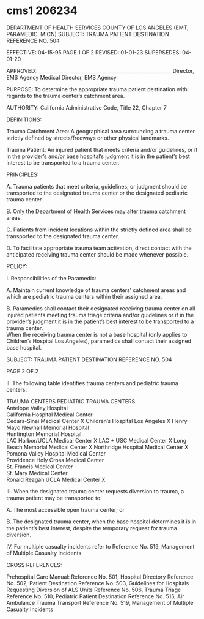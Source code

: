 # cms1 206234

DEPARTMENT OF HEALTH SERVICES 
COUNTY OF LOS ANGELES 
 (EMT, PARAMEDIC, MICN) 
SUBJECT: TRAUMA PATIENT DESTINATION REFERENCE NO. 504 
 
 
EFFECTIVE: 04-15-95 PAGE 1 OF 2 
REVISED: 01-01-23 
SUPERSEDES: 04-01-20 
 
 
APPROVED: __________________________  ____________________________ 
     Director, EMS Agency      Medical Director, EMS Agency 
 
PURPOSE: To determine the appropriate trauma patient destination with regards to the 
trauma center’s catchment area. 
 
AUTHORITY: California Administrative Code, Title 22, Chapter 7 
 
DEFINITIONS: 
 
Trauma Catchment Area:  A geographical area surrounding a trauma center strictly defined by 
streets/freeways or other physical landmarks. 
 
Trauma Patient:  An injured patient that meets criteria and/or guidelines, or if in the provider’s 
and/or base hospital’s judgment it is in the patient’s best interest to be transported to a trauma 
center. 
 
PRINCIPLES: 
 
A. Trauma patients that meet criteria, guidelines, or judgment should be transported 
to the designated trauma center or the designated pediatric trauma center. 
 
B. Only the Department of Health Services may alter trauma catchment areas. 
 
C. Patients from incident locations within the strictly defined area shall be 
transported to the designated trauma center. 
 
D. To facilitate appropriate trauma team activation, direct contact with the 
anticipated receiving trauma center should be made whenever possible. 
 
POLICY: 
 
I. Responsibilities of the Paramedic: 
 
A. Maintain current knowledge of trauma centers’ catchment areas and which are 
pediatric trauma centers within their assigned area. 
 
B. Paramedics shall contact their designated receiving trauma center on all injured 
patients meeting trauma triage criteria and/or guidelines or if in the provider’s 
judgment it is in the patient’s best interest to be transported to a trauma center.  
When the receiving trauma center is not a base hospital (only applies to 
Children’s Hospital Los Angeles), paramedics shall contact their assigned base 
hospital. 
 

SUBJECT: TRAUMA PATIENT DESTINATION REFERENCE NO. 504 
 
 
 
 
 
 
 
 
 
 PAGE 2 OF 2 
 
II. The following table identifies trauma centers and pediatric trauma centers: 
 
TRAUMA CENTERS PEDIATRIC TRAUMA CENTERS  
Antelope Valley Hospital  
California Hospital Medical Center  
Cedars-Sinai Medical Center X 
Children’s Hospital Los Angeles X 
Henry Mayo Newhall Memorial Hospital  
Huntington Memorial Hospital  
LAC Harbor/UCLA Medical Center X 
LAC + USC Medical Center X 
Long Beach Memorial Medical Center X 
Northridge Hospital Medical Center  X 
Pomona Valley Hospital Medical Center  
Providence Holy Cross Medical Center  
St. Francis Medical Center  
St. Mary Medical Center  
Ronald Reagan UCLA Medical Center X 
 
III. When the designated trauma center requests diversion to trauma, a trauma patient may 
be transported to: 
 
A. The most accessible open trauma center; or 
 
B. The designated trauma center, when the base hospital determines it is in the 
patient’s best interest, despite the temporary request for trauma diversion. 
 
IV. For multiple casualty incidents refer to Reference No. 519, Management of Multiple 
Casualty Incidents. 
 
CROSS REFERENCES: 
 
Prehospital Care Manual: 
Reference No. 501, Hospital Directory 
Reference No. 502, Patient Destination 
Reference No. 503, Guidelines for Hospitals Requesting Diversion of ALS Units 
Reference No. 506, Trauma Triage 
Reference No. 510, Pediatric Patient Destination 
Reference No. 515, Air Ambulance Trauma Transport 
Reference No. 519, Management of Multiple Casualty Incidents

